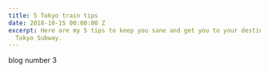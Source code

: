 ```yaml
---
title: 5 Tokyo train tips
date: 2018-10-15 00:00:00 Z
excerpt: Here are my 5 tips to keep you sane and get you to your destination on the
  Tokyo Subway.
---
```


blog number 3
